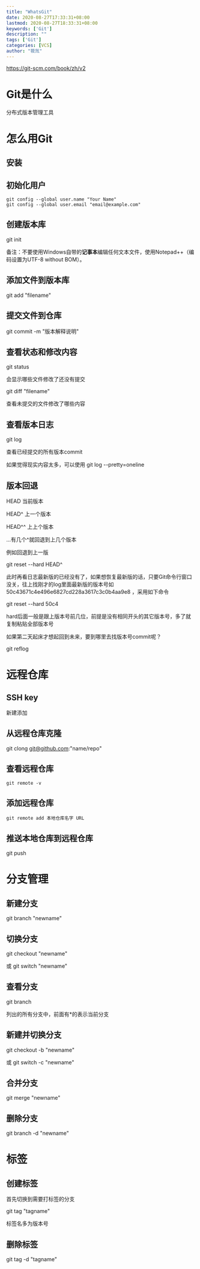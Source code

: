 ```yaml
---
title: "WhatsGit"
date: 2020-08-27T17:33:31+08:00
lastmod: 2020-08-27T18:33:31+08:00
keywords: ['Git']
description: ""
tags: ['Git']
categories: [VCS]
author: "筱氚"
---
```

https://git-scm.com/book/zh/v2

# Git是什么

分布式版本管理工具



# 怎么用Git

## 安装

## 初始化用户

```
git config --global user.name "Your Name"
git config --global user.email "email@example.com"
```



## 创建版本库

git init

备注：不要使用Windows自带的**记事本**编辑任何文本文件，使用Notepad++（编码设置为UTF-8 without BOM）。



## 添加文件到版本库

git add "filename"



## 提交文件到仓库

git commit -m "版本解释说明"



## 查看状态和修改内容

git status

会显示哪些文件修改了还没有提交

git diff "filename"

查看未提交的文件修改了哪些内容



## 查看版本日志

git log

查看已经提交的所有版本commit

如果觉得现实内容太多，可以使用 git log --pretty=oneline



## 版本回退

HEAD 当前版本

HEAD^  上一个版本

HEAD^^  上上个版本

...有几个^就回退到上几个版本

例如回退到上一版 

git reset --hard HEAD^

此时再看日志最新版的已经没有了，如果想恢复最新版的话，只要Git命令行窗口没关，往上找刚才的log里面最新版的版本号如 50c43671c4e496e6827cd228a3617c3c0b4aa9e8 ，采用如下命令

git reset --hard 50c4

hard后面一般是跟上版本号前几位，前提是没有相同开头的其它版本号，多了就复制粘贴全部版本号

如果第二天起床才想起回到未来，要到哪里去找版本号commit呢？

git reflog



# 远程仓库

## SSH key

新建添加

## 从远程仓库克隆

git clong git@github.com:"name/repo"

## 查看远程仓库

```console
git remote -v
```

## 添加远程仓库

```console
git remote add 本地仓库名字 URL
```

## 推送本地仓库到远程仓库

git push

# 分支管理

## 新建分支

git branch "newname"



## 切换分支

git checkout "newname"

或 git switch "newname"

## 查看分支

git branch

列出的所有分支中，前面有*的表示当前分支

## 新建并切换分支

git checkout -b "newname"

或 git switch -c "newname"

## 合并分支

git merge "newname"



## 删除分支

git branch -d "newname"



# 标签

## 创建标签

首先切换到需要打标签的分支

git tag "tagname"

标签名多为版本号

## 删除标签

git tag -d "tagname"


